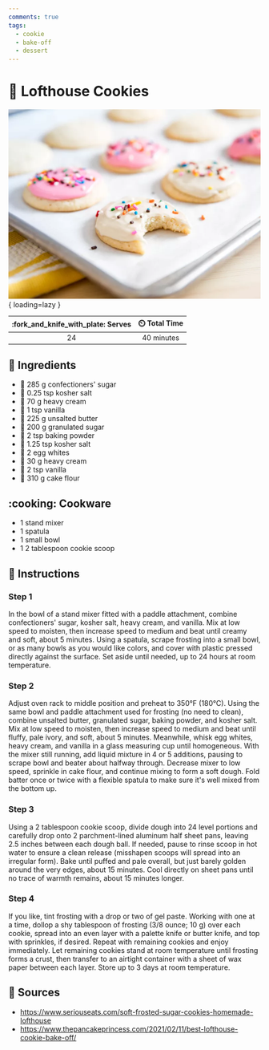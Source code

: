 ```yaml
---
comments: true
tags:
  - cookie
  - bake-off
  - dessert
---
```

# :cookie: Lofthouse Cookies

![Lofthouse Cookies][1]{ loading=lazy }

| :fork_and_knife_with_plate: Serves | :timer_clock: Total Time |
|:----------------------------------:|:-----------------------: |
| 24 | 40 minutes |

## :salt: Ingredients

- :candy: 285 g confectioners' sugar
- :salt: 0.25 tsp kosher salt
- :icecream: 70 g heavy cream
- :icecream: 1 tsp vanilla
- :butter: 225 g unsalted butter
- :candy: 200 g granulated sugar
- :dash: 2 tsp baking powder
- :salt: 1.25 tsp kosher salt
- :egg: 2 egg whites
- :icecream: 30 g heavy cream
- :icecream: 2 tsp vanilla
- :ear_of_rice: 310 g cake flour

## :cooking: Cookware

- 1 stand mixer
- 1 spatula
- 1 small bowl
- 1 2 tablespoon cookie scoop

## :pencil: Instructions

### Step 1

In the bowl of a stand mixer fitted with a paddle attachment, combine confectioners' sugar, kosher salt, heavy cream,
and vanilla. Mix at low speed to moisten, then increase speed to medium and beat until creamy and soft, about 5 minutes.
Using a spatula, scrape frosting into a small bowl, or as many bowls as you would like colors, and cover with plastic
pressed directly against the surface. Set aside until needed, up to 24 hours at room temperature.

### Step 2

Adjust oven rack to middle position and preheat to 350°F (180°C). Using the same bowl and paddle attachment used for
frosting (no need to clean), combine unsalted butter, granulated sugar, baking powder, and kosher salt. Mix at low speed
to moisten, then increase speed to medium and beat until fluffy, pale ivory, and soft, about 5 minutes. Meanwhile, whisk
egg whites, heavy cream, and vanilla in a glass measuring cup until homogeneous. With the mixer still running, add
liquid mixture in 4 or 5 additions, pausing to scrape bowl and beater about halfway through. Decrease mixer to low
speed, sprinkle in cake flour, and continue mixing to form a soft dough. Fold batter once or twice with a flexible
spatula to make sure it's well mixed from the bottom up.

### Step 3

Using a 2 tablespoon cookie scoop, divide dough into 24 level portions and carefully drop onto 2 parchment-lined
aluminum half sheet pans, leaving 2.5 inches between each dough ball. If needed, pause to rinse scoop in hot water to
ensure a clean release (misshapen scoops will spread into an irregular form). Bake until puffed and pale overall, but
just barely golden around the very edges, about 15 minutes. Cool directly on sheet pans until no trace of warmth
remains, about 15 minutes longer.

### Step 4

If you like, tint frosting with a drop or two of gel paste. Working with one at a time, dollop a shy tablespoon of
frosting (3/8 ounce; 10 g) over each cookie, spread into an even layer with a palette knife or butter knife, and top
with sprinkles, if desired. Repeat with remaining cookies and enjoy immediately. Let remaining cookies stand at room
temperature until frosting forms a crust, then transfer to an airtight container with a sheet of wax paper between each
layer. Store up to 3 days at room temperature.

## :link: Sources

- <https://www.seriouseats.com/soft-frosted-sugar-cookies-homemade-lofthouse>
- <https://www.thepancakeprincess.com/2021/02/11/best-lofthouse-cookie-bake-off/>

[1]: <../assets/images/lofthouse-cookies.png>
